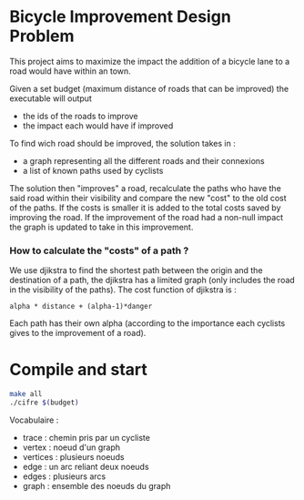 # Bicycle Improvement Design Problem

This project aims to maximize the impact the addition of a bicycle lane to a road would have within an town.

Given a set budget (maximum distance of roads that can be improved) the executable will output
- the ids of the roads to improve
- the impact each would have if improved

To find wich road should be improved, the solution takes in :
- a graph representing all the different roads and their connexions
- a list of known paths used by cyclists

The solution then "improves" a road, recalculate the paths who have the said road within their visibility and compare the new "cost" to the old cost of the paths. If the costs is smaller it is added to the total costs saved by improving the road. If the improvement of the road had a non-null impact the graph is updated to take in this improvement.

### How to calculate the "costs" of a path ?
We use djikstra to find the shortest path between the origin and the destination of a path, the djikstra has a limited graph (only includes the road in the visibility of the paths).
The cost function of djikstra is :
```
alpha * distance + (alpha-1)*danger
```
Each path has their own alpha (according to the importance each cyclists gives to the improvement of a road).


# Compile and start
```sh
make all
./cifre $(budget)
```


Vocabulaire : 
- trace : chemin pris par un cycliste
- vertex  : noeud d'un graph
- vertices : plusieurs noeuds
- edge : un arc reliant deux noeuds
- edges : plusieurs arcs
- graph : ensemble des noeuds du graph